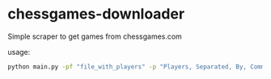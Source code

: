 # chessgames-downloader
Simple scraper to get games from chessgames.com

usage:
```bash
python main.py -pf "file_with_players" -p "Players, Separated, By, Commas" -o "output_file.pgn" --white-only or --black-only
```
